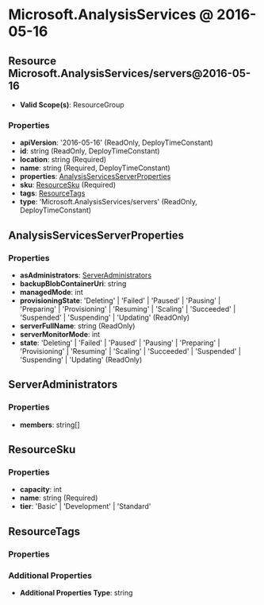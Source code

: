 # Microsoft.AnalysisServices @ 2016-05-16

## Resource Microsoft.AnalysisServices/servers@2016-05-16
* **Valid Scope(s)**: ResourceGroup
### Properties
* **apiVersion**: '2016-05-16' (ReadOnly, DeployTimeConstant)
* **id**: string (ReadOnly, DeployTimeConstant)
* **location**: string (Required)
* **name**: string (Required, DeployTimeConstant)
* **properties**: [AnalysisServicesServerProperties](#analysisservicesserverproperties)
* **sku**: [ResourceSku](#resourcesku) (Required)
* **tags**: [ResourceTags](#resourcetags)
* **type**: 'Microsoft.AnalysisServices/servers' (ReadOnly, DeployTimeConstant)

## AnalysisServicesServerProperties
### Properties
* **asAdministrators**: [ServerAdministrators](#serveradministrators)
* **backupBlobContainerUri**: string
* **managedMode**: int
* **provisioningState**: 'Deleting' | 'Failed' | 'Paused' | 'Pausing' | 'Preparing' | 'Provisioning' | 'Resuming' | 'Scaling' | 'Succeeded' | 'Suspended' | 'Suspending' | 'Updating' (ReadOnly)
* **serverFullName**: string (ReadOnly)
* **serverMonitorMode**: int
* **state**: 'Deleting' | 'Failed' | 'Paused' | 'Pausing' | 'Preparing' | 'Provisioning' | 'Resuming' | 'Scaling' | 'Succeeded' | 'Suspended' | 'Suspending' | 'Updating' (ReadOnly)

## ServerAdministrators
### Properties
* **members**: string[]

## ResourceSku
### Properties
* **capacity**: int
* **name**: string (Required)
* **tier**: 'Basic' | 'Development' | 'Standard'

## ResourceTags
### Properties
### Additional Properties
* **Additional Properties Type**: string

